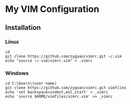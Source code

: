 # My VIM Configuration

## Installation

### Linux

    cd
    git clone https://github.com/zyguan/vimrc.git ~/.vim
    echo "source ~/.vim/vimrc.vim" > .vimrc

### Windows

    cd C:\Users\(user name)
    git clone https://github.com/zyguan/vimrc.git vimfiles
    echo 'set backspace=indent,eol,start' > _vimrc
    echo 'source $HOME/vimfiles/vimrc.vim' >> _vimrc


